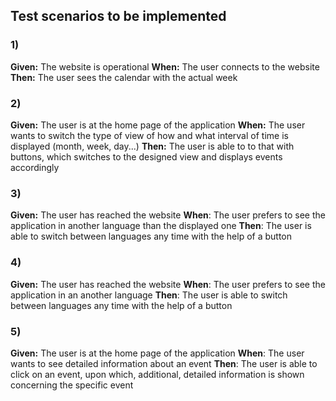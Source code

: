 ## Test scenarios to be implemented

### 1)
**Given:** The website is operational
**When:** The user connects to the website
**Then:** The user sees the calendar with the actual week
### 2)
**Given:** The user is at the home page of the application
**When:** The user wants to switch the type of view of how and what interval of time is displayed (month, week, day...)
**Then:** The user is able to to that with buttons, which switches to the designed view and displays events accordingly
### 3)
**Given:** The user has reached the website
**When**: The user prefers to see the application in another language than the displayed one
**Then**: The user is able to switch between languages any time with the help of a button
### 4)
**Given:** The user has reached the website
**When**: The user prefers to see the application in an another language
**Then**: The user is able to switch between languages any time with the help of a button
### 5)
**Given:** The user is at the home page of the application
**When**: The user wants to see detailed information about an event
**Then**: The user is able to click on an event, upon which, additional, detailed information is shown concerning the specific event